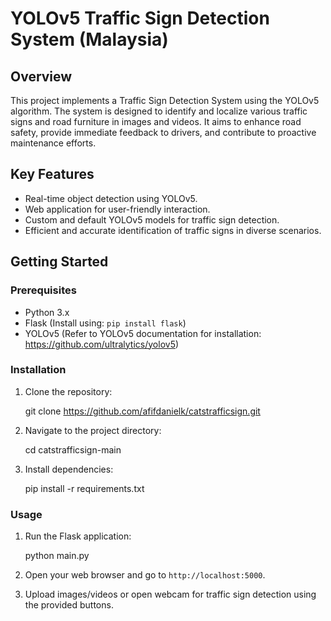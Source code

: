 # YOLOv5 Traffic Sign Detection System (Malaysia)

## Overview

This project implements a Traffic Sign Detection System using the YOLOv5 algorithm. The system is designed to identify and localize various traffic signs and road furniture in images and videos. It aims to enhance road safety, provide immediate feedback to drivers, and contribute to proactive maintenance efforts.

## Key Features

- Real-time object detection using YOLOv5.
- Web application for user-friendly interaction.
- Custom and default YOLOv5 models for traffic sign detection.
- Efficient and accurate identification of traffic signs in diverse scenarios.

## Getting Started

### Prerequisites

- Python 3.x
- Flask (Install using: `pip install flask`)
- YOLOv5 (Refer to YOLOv5 documentation for installation: https://github.com/ultralytics/yolov5)

### Installation

1. Clone the repository:

    git clone https://github.com/afifdanielk/catstrafficsign.git

2. Navigate to the project directory:

    cd catstrafficsign-main

3. Install dependencies:

    pip install -r requirements.txt

### Usage

1. Run the Flask application:

    python main.py


2. Open your web browser and go to `http://localhost:5000`.

3. Upload images/videos or open webcam for traffic sign detection using the provided buttons.
